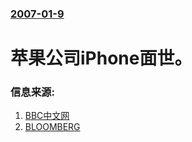 ### [2007-01-9](/news/2007/01/9/index.md)

##### 
# 苹果公司iPhone面世。




### 信息来源:

1. [BBC中文网](http://news.bbc.co.uk/chinese/simp/hi/newsid_6240000/newsid_6247200/6247231.stm)
2. [BLOOMBERG](http://www.bloomberg.com/apps/news?pid=20601087&sid=aDENdA6FCxQg&refer=home)

